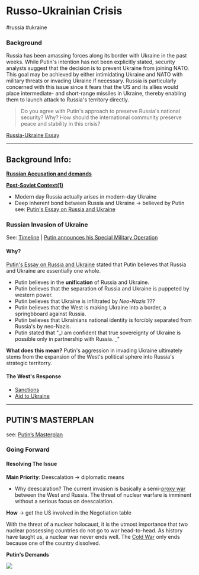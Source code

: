# Russo-Ukrainian Crisis
#russia #ukraine
### Background
Russia has been amassing forces along its border with Ukraine in the past weeks. While Putin's intention has not been explicitly stated, security analysts suggest that the decision is to prevent Ukraine from joining NATO. This goal may be achieved by either intimidating Ukraine and NATO with military threats or invading Ukraine if necessary. Russia is particularly concerned with this issue since it fears that the US and its allies would place intermediate- and short-range missiles in Ukraine, thereby enabling them to launch attack to Russia's territory directly. 

> Do you agree with Putin's approach to preserve Russia's national security? Why? 
> How should the international community preserve peace and stability in this crisis?

 [Russia-Ukraine Essay](Essay%20Topics/Russia/Russia-Ukraine%20Essay%202.md)

---
## Background Info:
**[Russian Accusation and demands](Essay%20Topics/Russia/Russian%20Accusation%20and%20demands.md)**

**[Post-Soviet Context(1)](Essay%20Topics/Russia/Post-Soviet%20Context(1).md)**
- Modern day Russia actually arises in modern-day Ukraine
- Deep inherent bond between Russia and Ukraine -> believed by Putin
	see: [Putin's Essay on Russia and Ukraine](Essay%20Topics/Russia/Putin's%20Essay%20on%20Russia%20and%20Ukraine.md)

### Russian Invasion of Ukraine
See: [Timeline](Essay%20Topics/Russia/Timeline.md) | [Putin announces his Special Military Operation](Essay%20Topics/Russia/Putin%20announces%20his%20Special%20Military%20Operation.md)
#### Why?
[Putin's Essay on Russia and Ukraine](Essay%20Topics/Russia/Putin's%20Essay%20on%20Russia%20and%20Ukraine.md) stated that Putin believes that Russia and Ukraine are essentially one whole. 
- Putin believes in the **unification** of Russia and Ukraine.
- Putin believes that the separation of Russia and Ukraine is puppeted by western power.
- Putin believes that Ukraine is infiltrated by *Neo-Nazis* ???
- Putin believes that the West is making Ukraine into a border, a springbboard against Russia.
- Putin believes that Ukrainians national identity is forcibly separated from Russia's by neo-Nazis.
- Putin stated that "_I am confident that true sovereignty of Ukraine is possible only in partnership with Russia. _"

**What does this mean?**
Putin's aggression in invading Ukraine ultimately stems from the expansion of the West's political sphere into Russia's strategic territorry.

#### The West's Response
- [Sanctions](Essay%20Topics/Russia/Sanctions.md)
- [Aid to Ukraine](Essay%20Topics/Russia/Aid%20to%20Ukraine.md)

---
## PUTIN’S MASTERPLAN
see: [Putin’s Masterplan](Essay%20Topics/Russia/Putin’s%20Masterplan.md)
### Going Forward 
#### Resolving The Issue
**Main Priority**: Deescalation -> diplomatic means
 - Why deescalation?
The current invasion is basically a semi-[proxy war](Essay%20Topics/Russia/proxy%20war.md) between the West and Russia. The threat of nuclear warfare is imminent without a serious focus on deescalation.

**How** → get the US involved in the Negotiation table

With the threat of a nuclear holocaust, it is the utmost importance that two nuclear possessing countries do not go to war head-to-head. As history have taught us, a nuclear war never ends well. The [Cold War](Cold%20War) only ends because one of the country dissolved.

**Putin's Demands**

![](https://web.archive.org/web/20220418103005im_/https://static01.nyt.com/newsgraphics/2022/04/18/ambriefing-un-russia-vote/5a9192f3ee4b11013dd9d96cfb0972172b3cacae/countries-map-600.png)


